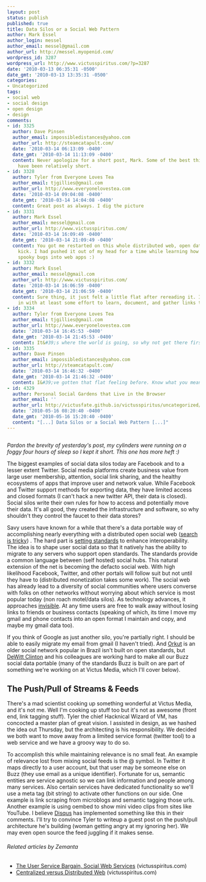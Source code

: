 ```yaml
---
layout: post
status: publish
published: true
title: Data Silos or a Social Web Pattern
author: Mark Essel
author_login: messel
author_email: messel@gmail.com
author_url: http://messel.myopenid.com/
wordpress_id: 3287
wordpress_url: http://www.victusspiritus.com/?p=3287
date: '2010-03-13 06:35:31 -0500'
date_gmt: '2010-03-13 13:35:31 -0500'
categories:
- Uncategorized
tags:
- social web
- social design
- open design
- design
comments:
- id: 3325
  author: Dave Pinsen
  author_email: impossibledistances@yahoo.com
  author_url: http://steamcatapult.com/
  date: '2010-03-14 06:13:09 -0400'
  date_gmt: '2010-03-14 11:13:09 -0400'
  content: Never apologize for a short post, Mark. Some of the best things written
    have been relatively short.
- id: 3328
  author: Tyler from Everyone Loves Tea
  author_email: tjgillies@gmail.com
  author_url: http://www.everyonelovestea.com
  date: '2010-03-14 09:04:08 -0400'
  date_gmt: '2010-03-14 14:04:08 -0400'
  content: Great post as always. I dig the picture
- id: 3331
  author: Mark Essel
  author_email: messel@gmail.com
  author_url: http://www.victusspiritus.com/
  date: '2010-03-14 16:09:49 -0400'
  date_gmt: '2010-03-14 21:09:49 -0400'
  content: You got me restarted on this whole distributed web, open data/standards
    kick. I had pushed it out of my head for a time while learning how to introduce
    spooky bugs into web apps :)
- id: 3332
  author: Mark Essel
  author_email: messel@gmail.com
  author_url: http://www.victusspiritus.com/
  date: '2010-03-14 16:06:59 -0400'
  date_gmt: '2010-03-14 21:06:59 -0400'
  content: Sure thing, it just felt a little flat after rereading it. I enjoy digging
    in with at least some effort to learn, document, and gather links to related info/people
- id: 3334
  author: Tyler from Everyone Loves Tea
  author_email: tjgillies@gmail.com
  author_url: http://www.everyonelovestea.com
  date: '2010-03-14 16:45:53 -0400'
  date_gmt: '2010-03-14 21:45:53 -0400'
  content: It&#39;s where the world is going, so why not get there first?
- id: 3335
  author: Dave Pinsen
  author_email: impossibledistances@yahoo.com
  author_url: http://steamcatapult.com/
  date: '2010-03-14 16:46:32 -0400'
  date_gmt: '2010-03-14 21:46:32 -0400'
  content: I&#39;ve gotten that flat feeling before. Know what you mean.
- id: 4329
  author: Personal Social Gardens that Live in the Browser
  author_email: ''
  author_url: http://victusfate.github.io/victusspiritus/uncategorized/2010/05/16/personal-social-gardens-that-live-in-the-browser/
  date: '2010-05-16 08:20:40 -0400'
  date_gmt: '2010-05-16 15:20:40 -0400'
  content: "[...] Data Silos or a Social Web Pattern [...]"
---
```

<p><a href="http://bjay70.deviantart.com/art/Silo-Sunrise-HDR-138379561"><img class="alignnone size-full" src="{{ site.url }}/assets/2010/03/l_1280_640_FD2CF59F-9819-4BDF-B527-613F6A563E38.jpeg" alt="" /></a></p>
<p><em>Pardon the brevity of yesterday's post, my cylinders were running on a foggy four hours of sleep so I kept it short. This one has more heft :)</em></p>
<p>The biggest examples of social data silos today are Facebook and to a lesser extent Twitter. Social media platforms create business value from large user membership, attention, social link sharing, and the healthy ecosystems of apps that improve user and network value. While Facebook and Twitter support methods for exporting data, they have limited access and closed formats (I can't hack a new twitter API, their data is closed). Social silos write their own rules for how to access and potentially move their data. It's all good, they created the infrastructure and software, so why shouldn't they control the faucet to their data stores?</p>
<p>Savy users have known for a while that there's a data portable way of accomplishing nearly everything with a distributed open social web (<a href="http://groups.google.com/group/open-web-discuss/browse_thread/thread/288c846cc484a3c4">search is tricky</a>) . The hard part is <a href="http://victusfate.github.io/victusspiritus/uncategorized/2010/03/08/open-web-protocols-and-discussion-groups/">setting standards</a> to enhance interoperability. The idea is to shape user social data so that it natively has the ability to migrate to any servers who support open standards. The standards provide a common language between (self hosted) social hubs. This natural extension of the net is becoming the defacto social web. With high likelihood Facebook, Twitter, and other portals will follow suit but not until they have to (distributed monetization takes some work). The social web has already lead to a diversity of social communities where users converse with folks on other networks without worrying about which service is most popular today (non roach motel/data silos). As technology advances, it approaches <a href="http://victusfate.github.io/victusspiritus/uncategorized/2010/01/29/the-ideal-computer-converges-on-invisible/">invisible</a>. At any time users are free to walk away without losing links to friends or business contacts (speaking of which, its time I move my gmail and phone contacts into an open format I maintain and copy, and maybe my gmail data too).</p>
<p>If you think of Google as just another silo, you're partially right. I should be able to easily migrate my email from gmail (I haven't tried). And <a class="zem_slink" title="Orkut" rel="homepage" href="http://www.orkut.com">Orkut</a> is an older social network popular in Brazil isn't built on open standards, but <a href="http://www.google.com/buzz/dclinton/KuXDg9P8Q8z/Jesse-Stay-A-few-points-of-clarification-to-your">DeWitt Clinton</a> and his colleagues are working hard to make all our Buzz social data portable (many of the standards Buzz is built on are part of something we're working on at Victus Media, which I'll cover below).</p>
<h2>The Push/Pull of Streams &amp; Feeds</h2>
<p>There's a mad scientist cooking up something wonderful at Victus Media, and it's not me. Well I'm cooking up stuff too but it's not as awesome (front end, link tagging stuff). Tyler the chief Hacknical Wizard of VM, has concocted a master plan of great vision. I assisted in design, as we hashed the idea out Thursday, but the architecting is his responsibility. We decided we both want to move away from a limited service format (twitter tool) to a web service and we have a groovy way to do so.</p>
<p>To accomplish this while maintaining relevance is no small feat. An example of relevance lost from mixing social feeds is the @ symbol. In Twitter it maps directly to a user account, but that user may be someone else on Buzz (they use email as a unique identifier). Fortunate for us, semantic entities are service agnostic so we can link information and people among many services. Also certain services have dedicated functionality so we'll use a meta tag (bit string) to activate other functions on our side. One example is link scraping from microblogs and semantic tagging those urls. Another example is using oembed to show mini video clips from sites like YouTube. I believe <a href="http://www.disqus.com">Disqus</a> has implemented something like this in their comments. I'll try to convince Tyler to writeup a guest post on the push/pull architecture he's building (woman getting angry at my ignoring her). We may even open source the feed juggling if it makes sense.</p>
<h6 class="zemanta-related-title" style="font-size: 1em;">Related articles by Zemanta</h6>
<ul class="zemanta-article-ul">
<li class="zemanta-article-ul-li"><a href="http://victusfate.github.io/victusspiritus/uncategorized/2010/03/09/the-user-service-bargain-social-web-services/">The User Service Bargain, Social Web Services</a> (victusspiritus.com)</li>
<li class="zemanta-article-ul-li"><a href="http://victusfate.github.io/victusspiritus/uncategorized/2010/03/03/centralized-versus-distributed-web/">Centralized versus Distributed Web</a> (victusspiritus.com)</li>
</ul>

